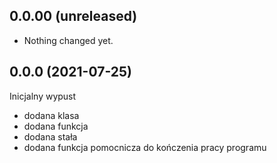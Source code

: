 0.0.00 (unreleased)
-------------------

- Nothing changed yet.


0.0.0 (2021-07-25)
------------------

Inicjalny wypust

- dodana klasa
- dodana funkcja
- dodana stała
- dodana funkcja pomocnicza do kończenia pracy programu
